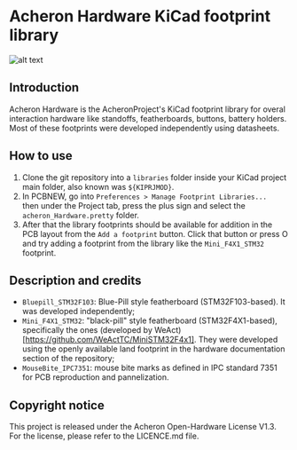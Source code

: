 # Acheron Hardware KiCad footprint library

![alt text](https://raw.githubusercontent.com/Gondolindrim/acheronLibrary/master/graphics/acheronReadme.png "Acheron Logo")

## Introduction

Acheron Hardware is the AcheronProject's KiCad footprint library for overal interaction hardware like standoffs, featherboards, buttons, battery holders. Most of these footprints were developed independently using datasheets.

## How to use

1. Clone the git repository into a ``libraries`` folder inside your KiCad project main folder, also known was ``${KIPRJMOD}``.
2. In PCBNEW, go into ``Preferences > Manage Footprint Libraries... `` then under the Project tab, press the plus sign and select the ``acheron_Hardware.pretty`` folder.
3. After that the library footprints should be available for addition in the PCB layout from the ``Add a footprint`` button. Click that button or press O and try adding a footprint from the library like the ``Mini_F4X1_STM32`` footprint.

## Description and credits

- ``Bluepill_STM32F103``: Blue-Pill style featherboard (STM32F103-based). It was developed independently;
- ``Mini_F4X1_STM32``: "black-pill" style featherboard (STM32F4X1-based), specifically the ones (developed by WeAct)[https://github.com/WeActTC/MiniSTM32F4x1]. They were developed using the openly available land footprint in the hardware documentation section of the repository;
- ``MouseBite_IPC7351``: mouse bite marks as defined in IPC standard 7351 for PCB reproduction and pannelization.

## Copyright notice

This project is released under the Acheron Open-Hardware License V1.3. For the license, please refer to the LICENCE.md file.
